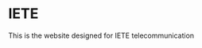 

# IETE


This is the website designed for IETE telecommunication 










































